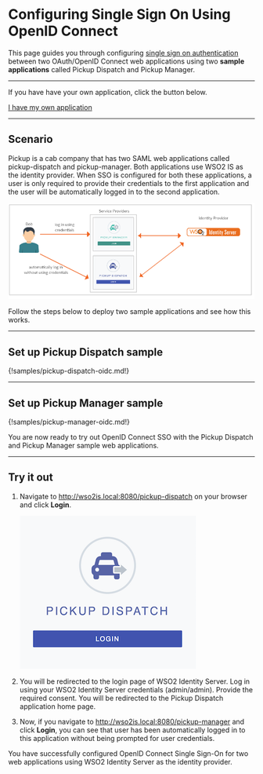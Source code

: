 # Configuring Single Sign On Using OpenID Connect

This page guides you through configuring [single sign on authentication](insertlink) between two OAuth/OpenID Connect web applications using two **sample applications** called Pickup Dispatch and Pickup Manager. 

----
If you have have your own application, click the button below.

<a class="samplebtn_a" href="../../guides/authentication/enable-single-sign-on" target="_blank" rel="nofollow noopener">I have my own application</a>

----

## Scenario

Pickup is a cab company that has two SAML web applications called pickup-dispatch and pickup-manager. Both applications use WSO2 IS as the identity provider. When SSO is configured for both these applications, a user is only required to provide their credentials to the first application and the user will be automatically logged in to the second application.

![oidc-sso-scenario](../assets/img/samples/oidc-sso-scenario-diagram.png)

Follow the steps below to deploy two sample applications and see how this works. 

----

## Set up Pickup Dispatch sample

{!samples/pickup-dispatch-oidc.md!}

----

## Set up Pickup Manager sample

{!samples/pickup-manager-oidc.md!}

You are now ready to try out OpenID Connect SSO with the Pickup Dispatch and Pickup Manager sample web applications.

----

## Try it out

1. Navigate to <http://wso2is.local:8080/pickup-dispatch> on your browser and click **Login**.

    ![dispatch-login](../assets/img/samples/dispatch-login.png)

2. You will be redirected to the login page of WSO2 Identity Server. Log in using your WSO2 Identity Server credentials (admin/admin). Provide the required consent.
You will be redirected to the Pickup Dispatch application home page.

3. Now, if you navigate to <http://wso2is.local:8080/pickup-manager> and click **Login**, you can see that user has been automatically logged in to this application without being prompted for user credentials.

You have successfully configured OpenID Connect Single Sign-On for two web applications using WSO2 Identity Server as the identity provider.
